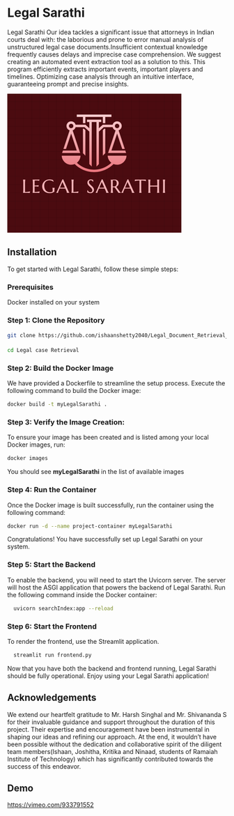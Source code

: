 
# Legal Sarathi

Legal Sarathi Our idea tackles a significant issue that attorneys in Indian courts deal with: the laborious and prone to error manual analysis of unstructured legal case documents.Insufficient contextual knowledge frequently causes delays and imprecise case comprehension. We suggest creating an automated event extraction tool as a solution to this. This program efficiently extracts important events, important players and timelines. Optimizing case analysis through an intuitive interface, guaranteeing prompt and precise insights.


![Logo](https://raw.githubusercontent.com/ishaanshetty2040/Legal_Document_Retrieval_System/main/LOGO-PROJECT.png)


## Installation

To get started with Legal Sarathi, follow these simple steps:

### Prerequisites
Docker installed on your system

### Step 1: Clone the Repository

```bash
git clone https://github.com/ishaanshetty2040/Legal_Document_Retrieval_System.git

cd Legal case Retrieval
```
### Step 2: Build the Docker Image
We have provided a Dockerfile to streamline the setup process. Execute the following command to build the Docker image:
```bash
docker build -t myLegalSarathi .

```

### Step 3: Verify the Image Creation:
To ensure your image has been created and is listed among your local Docker images, run:
```bash
docker images

```
You should see **myLegalSarathi** in the list of available images

### Step 4: Run the Container
Once the Docker image is built successfully, run the container using the following command:
```bash
docker run -d --name project-container myLegalSarathi


```
Congratulations! You have successfully set up Legal Sarathi on your system.

### Step 5: Start the Backend

To enable the backend, you will need to start the Uvicorn server. The server will host the ASGI application that powers the backend of Legal Sarathi. Run the following command inside the Docker container:
⁠ 
```bash
  uvicorn searchIndex:app --reload
```

### Step 6: Start the Frontend
To render the frontend, use the Streamlit application.

```bash
  streamlit run frontend.py
```


Now that you have both the backend and frontend running, Legal Sarathi should be fully operational. Enjoy using your Legal Sarathi application!

## Acknowledgements

We extend our heartfelt gratitude to Mr. Harsh Singhal and Mr. Shivananda S for their invaluable guidance and support throughout the duration of this project. Their expertise and encouragement have been instrumental in shaping our ideas and refining our approach. 
At the end, it wouldn’t have been possible without the dedication and collaborative spirit of the diligent team members(Ishaan, Joshitha, Kritika and Ninaad, students of Ramaiah Institute of Technology) which has significantly contributed towards the success of this endeavor.


## Demo

https://vimeo.com/933791552

